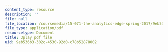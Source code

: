 ```yaml
---
content_type: resource
description: ''
file: null
file_location: /coursemedia/15-071-the-analytics-edge-spring-2017/9eb536b3302c453092d0c78b52878002_-G_d3A0x_0Y.pdf
file_type: application/pdf
resourcetype: Document
title: 3play pdf file
uid: 9eb536b3-302c-4530-92d0-c78b52878002
---
```

